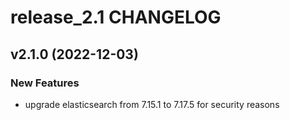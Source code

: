 # release_2.1 CHANGELOG

## v2.1.0 (2022-12-03)

### New Features

- upgrade elasticsearch from 7.15.1 to 7.17.5 for security reasons


